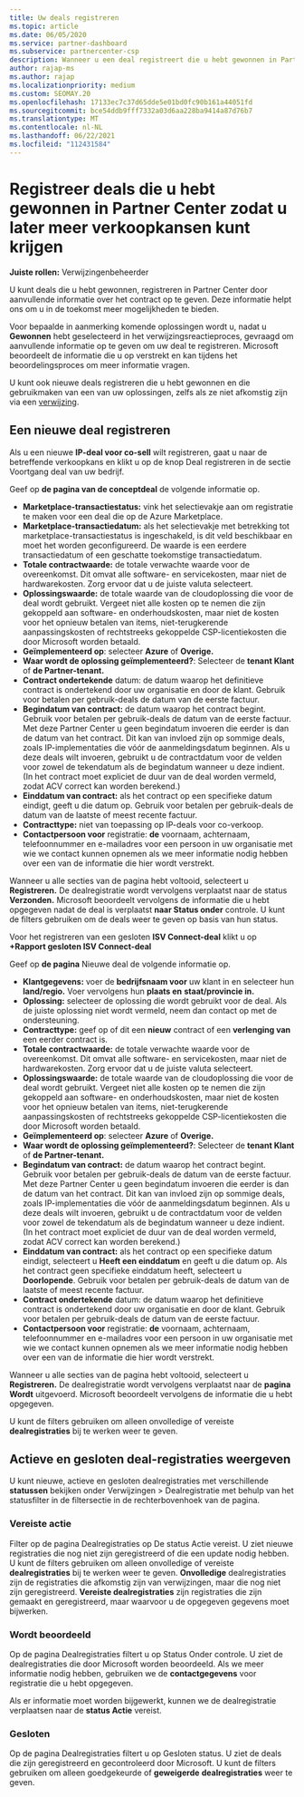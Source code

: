 ```yaml
---
title: Uw deals registreren
ms.topic: article
ms.date: 06/05/2020
ms.service: partner-dashboard
ms.subservice: partnercenter-csp
description: Wanneer u een deal registreert die u hebt gewonnen in Partner Center, kan Microsoft u in de toekomst meer mogelijkheden bieden.
author: rajap-ms
ms.author: rajap
ms.localizationpriority: medium
ms.custom: SEOMAY.20
ms.openlocfilehash: 17133ec7c37d65dde5e01bd0fc90b161a44051fd
ms.sourcegitcommit: bce54ddb9fff7332a03d6aa228ba9414a87d76b7
ms.translationtype: MT
ms.contentlocale: nl-NL
ms.lasthandoff: 06/22/2021
ms.locfileid: "112431584"
---
```

# <a name="register-deals-youve-won-in-partner-center-so-you-can-get-more-opportunities-later"></a>Registreer deals die u hebt gewonnen in Partner Center zodat u later meer verkoopkansen kunt krijgen

**Juiste rollen:** Verwijzingenbeheerder

U kunt deals die u hebt gewonnen, registreren in Partner Center door aanvullende informatie over het contract op te geven. Deze informatie helpt ons om u in de toekomst meer mogelijkheden te bieden.

Voor bepaalde in aanmerking komende oplossingen wordt u, nadat u **Gewonnen** hebt geselecteerd in het verwijzingsreactieproces, [](manage-leads.md)gevraagd om aanvullende informatie op te geven om uw deal te registreren. Microsoft beoordeelt de informatie die u op verstrekt en kan tijdens het beoordelingsproces om meer informatie vragen.

U kunt ook nieuwe deals registreren die u hebt gewonnen en die gebruikmaken van een van uw oplossingen, zelfs als ze niet afkomstig zijn via een [verwijzing](referrals.md).

## <a name="register-a-new-deal"></a>Een nieuwe deal registreren

Als u een nieuwe **IP-deal voor co-sell** wilt  registreren, gaat u naar de betreffende verkoopkans en klikt u op de knop Deal registreren in de sectie Voortgang deal van uw bedrijf.

Geef op **de pagina van de conceptdeal** de volgende informatie op.

- **Marketplace-transactiestatus:** vink het selectievakje aan om registratie te maken voor een deal die op de Azure Marketplace.
- **Marketplace-transactiedatum:** als het selectievakje met betrekking tot marketplace-transactiestatus is ingeschakeld, is dit veld beschikbaar en moet het worden geconfigureerd. De waarde is een eerdere transactiedatum of een geschatte toekomstige transactiedatum.
- **Totale contractwaarde:** de totale verwachte waarde voor de overeenkomst. Dit omvat alle software- en servicekosten, maar niet de hardwarekosten. Zorg ervoor dat u de juiste valuta selecteert.
- **Oplossingswaarde:** de totale waarde van de cloudoplossing die voor de deal wordt gebruikt. Vergeet niet alle kosten op te nemen die zijn gekoppeld aan software- en onderhoudskosten, maar niet de kosten voor het opnieuw betalen van items, niet-terugkerende aanpassingskosten of rechtstreeks gekoppelde CSP-licentiekosten die door Microsoft worden betaald.
- **Geïmplementeerd op**: selecteer **Azure** of **Overige.**
- **Waar wordt de oplossing geïmplementeerd?**: Selecteer de **tenant Klant** of **de Partner-tenant.**
- **Contract ondertekende** datum: de datum waarop het definitieve contract is ondertekend door uw organisatie en door de klant. Gebruik voor betalen per gebruik-deals de datum van de eerste factuur.
- **Begindatum van contract:** de datum waarop het contract begint. Gebruik voor betalen per gebruik-deals de datum van de eerste factuur. Met deze Partner Center u geen begindatum invoeren die eerder is dan de datum van het contract. Dit kan van invloed zijn op sommige deals, zoals IP-implementaties die vóór de aanmeldingsdatum beginnen. Als u deze deals wilt invoeren, gebruikt  u de contractdatum voor de velden voor zowel de tekendatum als de begindatum wanneer u deze indient. (In het contract moet expliciet de duur van de deal worden vermeld, zodat ACV correct kan worden berekend.)
- **Einddatum van contract:** als het contract op een specifieke datum eindigt, geeft u die datum op. Gebruik voor betalen per gebruik-deals de datum van de laatste of meest recente factuur.
- **Contracttype:** niet van toepassing op IP-deals voor co-verkoop.
- **Contactpersoon voor** registratie: **de** voornaam, achternaam, telefoonnummer en e-mailadres voor een persoon in uw organisatie met wie we contact kunnen opnemen als we meer informatie nodig hebben over een van de informatie die hier wordt verstrekt. 

Wanneer u alle secties van de pagina hebt voltooid, selecteert u **Registreren.** De dealregistratie wordt vervolgens verplaatst naar de status **Verzonden.** Microsoft beoordeelt vervolgens de informatie die u hebt opgegeven nadat de deal is verplaatst **naar Status onder** controle. U kunt de filters gebruiken om de deals weer te geven op basis van hun status.

Voor het registreren van een gesloten **ISV Connect-deal** klikt u op **+Rapport gesloten ISV Connect-deal**

Geef op **de pagina** Nieuwe deal de volgende informatie op.

- **Klantgegevens:** voer de **bedrijfsnaam voor** uw klant in en selecteer hun **land/regio.** Voer vervolgens hun **plaats en** **staat/provincie in.**
- **Oplossing:** selecteer de oplossing die wordt gebruikt voor de deal. Als de juiste oplossing niet wordt vermeld, neem dan contact op met de ondersteuning.
- **Contracttype:** geef op of dit een **nieuw** contract of een **verlenging van** een eerder contract is.
- **Totale contractwaarde:** de totale verwachte waarde voor de overeenkomst. Dit omvat alle software- en servicekosten, maar niet de hardwarekosten. Zorg ervoor dat u de juiste valuta selecteert.
- **Oplossingswaarde:** de totale waarde van de cloudoplossing die voor de deal wordt gebruikt. Vergeet niet alle kosten op te nemen die zijn gekoppeld aan software- en onderhoudskosten, maar niet de kosten voor het opnieuw betalen van items, niet-terugkerende aanpassingskosten of rechtstreeks gekoppelde CSP-licentiekosten die door Microsoft worden betaald.
- **Geïmplementeerd op**: selecteer **Azure** of **Overige.**
- **Waar wordt de oplossing geïmplementeerd?**: Selecteer de **tenant Klant** of **de Partner-tenant.**
- **Begindatum van contract:** de datum waarop het contract begint. Gebruik voor betalen per gebruik-deals de datum van de eerste factuur. Met deze Partner Center u geen begindatum invoeren die eerder is dan de datum van het contract. Dit kan van invloed zijn op sommige deals, zoals IP-implementaties die vóór de aanmeldingsdatum beginnen. Als u deze deals wilt invoeren, gebruikt  u de contractdatum voor de velden voor zowel de tekendatum als de begindatum wanneer u deze indient. (In het contract moet expliciet de duur van de deal worden vermeld, zodat ACV correct kan worden berekend.)
- **Einddatum van contract:** als het contract op een specifieke datum eindigt, selecteert u **Heeft een einddatum** en geeft u die datum op. Als het contract geen specifieke einddatum heeft, selecteert u **Doorlopende**. Gebruik voor betalen per gebruik-deals de datum van de laatste of meest recente factuur.
- **Contract ondertekende** datum: de datum waarop het definitieve contract is ondertekend door uw organisatie en door de klant. Gebruik voor betalen per gebruik-deals de datum van de eerste factuur.
- **Contactpersoon voor** registratie: **de** voornaam, achternaam, telefoonnummer en e-mailadres voor een persoon in uw organisatie met wie we contact kunnen opnemen als we meer informatie nodig hebben over een van de informatie die hier wordt verstrekt. 

Wanneer u alle secties van de pagina hebt voltooid, selecteert u **Registreren.** De dealregistratie wordt vervolgens verplaatst naar de **pagina Wordt** uitgevoerd. Microsoft beoordeelt vervolgens de informatie die u hebt opgegeven.

U kunt de filters  gebruiken om alleen onvolledige of vereiste **dealregistraties** bij te werken weer te geven.

## <a name="viewing-active-and-closed-deal-registrations"></a>Actieve en gesloten deal-registraties weergeven

U kunt nieuwe, actieve en gesloten dealregistraties met verschillende **statussen** bekijken onder Verwijzingen > Dealregistratie met behulp van het statusfilter in de filtersectie in de rechterbovenhoek van de pagina.

### <a name="action-required"></a>Vereiste actie

Filter op de pagina Dealregistraties op De status Actie vereist. U ziet nieuwe registraties die nog niet zijn geregistreerd of die een update nodig hebben. U kunt de filters  gebruiken om alleen onvolledige of vereiste **dealregistraties** bij te werken weer te geven. **Onvolledige** dealregistraties zijn de registraties die afkomstig zijn van verwijzingen, maar die nog niet zijn geregistreerd. **Vereiste dealregistraties** zijn registraties die zijn gemaakt en geregistreerd, maar waarvoor u de opgegeven gegevens moet bijwerken.

### <a name="under-review"></a>Wordt beoordeeld

Op de pagina Dealregistraties filtert u op Status Onder controle. U ziet de dealregistraties die door Microsoft worden beoordeeld. Als we meer informatie nodig hebben, gebruiken we de **contactgegevens** voor registratie die u hebt opgegeven.

Als er informatie moet worden bijgewerkt, kunnen we de dealregistratie verplaatsen naar de **status Actie** vereist.

### <a name="closed"></a>Gesloten

Op de pagina Dealregistraties filtert u op Gesloten status. U ziet de deals die zijn geregistreerd en gecontroleerd door Microsoft. U kunt de filters gebruiken om alleen goedgekeurde of **geweigerde** **dealregistraties** weer te geven.

